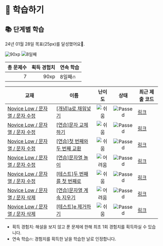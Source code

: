# 📖 학습하기

## 📚 단계별 학습
24년 01월 28일 목표(25px)를 달성했어요🥳.

![90xp](https://img.shields.io/badge/EXP-90xp-%235cb85c.svg?for-the-badge)
![8일째](https://img.shields.io/badge/연속학습-8일째-%23E34F26.svg?for-the-badge)

|총 문제수|획득 경험치|연속 학습|
|---:|---:|---|
7|90xp|8일째🔥|

|교재|이름|난이도|상태|최근 제출 코드|
|---|---|:---:|:---:|---|
|[Novice Low / 문자열 / 문자 수정](https://www.codetree.ai/missions?missionId=4)|[[개념]a로 채워넣기](https://www.codetree.ai/missions/4/problems/filling-with-a)|![쉬움][easy]|![Passed][passed]|[링크](https://github.com/Shsin9797/codetree-TILs/blob/main/240128/a%EB%A1%9C%20%EC%B1%84%EC%9B%8C%EB%84%A3%EA%B8%B0/filling-with-a.py)|
|[Novice Low / 문자열 / 문자 수정](https://www.codetree.ai/missions?missionId=4)|[[연습]문자 교체하기](https://www.codetree.ai/missions/4/problems/changing-char)|![쉬움][easy]|![Passed][passed]|[링크](https://github.com/Shsin9797/codetree-TILs/blob/main/240128/%EB%AC%B8%EC%9E%90%20%EA%B5%90%EC%B2%B4%ED%95%98%EA%B8%B0/changing-char.py)|
|[Novice Low / 문자열 / 문자 수정](https://www.codetree.ai/missions?missionId=4)|[[연습]첫 번째와 두 번째 교환](https://www.codetree.ai/missions/4/problems/exchange-1st-and-2nd)|![쉬움][easy]|![Passed][passed]|[링크](https://github.com/Shsin9797/codetree-TILs/blob/main/240128/%EC%B2%AB%20%EB%B2%88%EC%A7%B8%EC%99%80%20%EB%91%90%20%EB%B2%88%EC%A7%B8%20%EA%B5%90%ED%99%98/exchange-1st-and-2nd.py)|
|[Novice Low / 문자열 / 문자 수정](https://www.codetree.ai/missions?missionId=4)|[[연습]문자열 놀이](https://www.codetree.ai/missions/4/problems/play-with-string)|![어려움][hard]|![Passed][passed]|[링크](https://github.com/Shsin9797/codetree-TILs/blob/main/240128/%EB%AC%B8%EC%9E%90%EC%97%B4%20%EB%86%80%EC%9D%B4/play-with-string.py)|
|[Novice Low / 문자열 / 문자 수정](https://www.codetree.ai/missions?missionId=4)|[[테스트]두 번째를 첫 번째로](https://www.codetree.ai/missions/4/problems/second-to-first)|![쉬움][easy]|![Passed][passed]|[링크](https://github.com/Shsin9797/codetree-TILs/blob/main/240128/%EB%91%90%20%EB%B2%88%EC%A7%B8%EB%A5%BC%20%EC%B2%AB%20%EB%B2%88%EC%A7%B8%EB%A1%9C/second-to-first.py)|
|[Novice Low / 문자열 / 문자 삭제](https://www.codetree.ai/missions?missionId=4)|[[연습]문자열 계속 지우기](https://www.codetree.ai/missions/4/problems/keep-removing-string)|![어려움][hard]|![Passed][passed]|[링크](https://github.com/Shsin9797/codetree-TILs/blob/main/240128/%EB%AC%B8%EC%9E%90%EC%97%B4%20%EA%B3%84%EC%86%8D%20%EC%A7%80%EC%9A%B0%EA%B8%B0/keep-removing-string.py)|
|[Novice Low / 문자열 / 문자 삭제](https://www.codetree.ai/missions?missionId=4)|[[테스트]e 제거하기](https://www.codetree.ai/missions/4/problems/e-to-remove)|![쉬움][easy]|![Passed][passed]|[링크](https://github.com/Shsin9797/codetree-TILs/blob/main/240128/e%20%EC%A0%9C%EA%B1%B0%ED%95%98%EA%B8%B0/e-to-remove.py)|


* 획득 경험치: 해설을 보지 않고 푼 문제에 한해 최초 1회 경험치를 획득하실 수 있습니다.
* 연속 학습🔥: 경험치를 획득한 날을 학습한 날로 인정합니다.










[b5]: https://img.shields.io/badge/Bronze_5-%235D3E31.svg
[b4]: https://img.shields.io/badge/Bronze_4-%235D3E31.svg
[b3]: https://img.shields.io/badge/Bronze_3-%235D3E31.svg
[b2]: https://img.shields.io/badge/Bronze_2-%235D3E31.svg
[b1]: https://img.shields.io/badge/Bronze_1-%235D3E31.svg
[s5]: https://img.shields.io/badge/Silver_5-%23394960.svg
[s4]: https://img.shields.io/badge/Silver_4-%23394960.svg
[s3]: https://img.shields.io/badge/Silver_3-%23394960.svg
[s2]: https://img.shields.io/badge/Silver_2-%23394960.svg
[s1]: https://img.shields.io/badge/Silver_1-%23394960.svg
[g5]: https://img.shields.io/badge/Gold_5-%23FFC433.svg
[g4]: https://img.shields.io/badge/Gold_4-%23FFC433.svg
[g3]: https://img.shields.io/badge/Gold_3-%23FFC433.svg
[g2]: https://img.shields.io/badge/Gold_2-%23FFC433.svg
[g1]: https://img.shields.io/badge/Gold_1-%23FFC433.svg
[p5]: https://img.shields.io/badge/Platinum_5-%2376DDD8.svg
[p4]: https://img.shields.io/badge/Platinum_4-%2376DDD8.svg
[p3]: https://img.shields.io/badge/Platinum_3-%2376DDD8.svg
[p2]: https://img.shields.io/badge/Platinum_2-%2376DDD8.svg
[p1]: https://img.shields.io/badge/Platinum_1-%2376DDD8.svg
[passed]: https://img.shields.io/badge/Passed-%23009D27.svg
[failed]: https://img.shields.io/badge/Failed-%23D24D57.svg
[easy]: https://img.shields.io/badge/쉬움-%235cb85c.svg?for-the-badge
[medium]: https://img.shields.io/badge/보통-%23FFC433.svg?for-the-badge
[hard]: https://img.shields.io/badge/어려움-%23D24D57.svg?for-the-badge